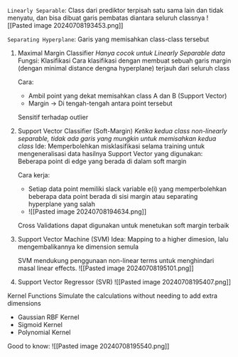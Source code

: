`Linearly Separable`: Class dari prediktor terpisah satu sama lain dan tidak menyatu, dan bisa dibuat garis pembatas diantara seluruh classnya
![[Pasted image 20240708193453.png]]

`Separating Hyperplane`: Garis yang memisahkan class-class tersebut


1. Maximal Margin Classifier
	*Hanya cocok untuk Linearly Separable data*  
    Fungsi: Klasifikasi
    Cara klasifikasi dengan membuat sebuah garis margin (dengan minimal distance dengna hyperplane) terjauh dari seluruh class
    
    Cara: 
    - Ambil point yang dekat memisahkan class A dan B (Support Vector)
    - Margin -> Di tengah-tengah antara point tersebut
      
    Sensitif terhadap outlier
    
2. Support Vector Classifier (Soft-Margin)
	*Ketika kedua class non-linearly separable, tidak ada garis yang mungkin untuk memisahkan kedua class*
	Ide: Memperbolehkan misklasifikasi selama training untuk mengeneralisasi data hasilnya
	Support Vector yang digunakan: Beberapa point di edge yang berada di dalam soft margin
	
	Cara kerja: 
	- Setiap data point memiliki slack variable e(i) yang memperbolehkan beberapa data point berada di sisi margin atau separating hyperplane yang salah
	- ![[Pasted image 20240708194634.png]]
	
	Cross Validations dapat digunakan untuk menetukan soft margin terbaik
  
3. Support Vector Machine (SVM)
    Idea: Mapping to a higher dimesion, lalu mengembalikannya ke dimension semula
    
    SVM mendukung penggunaan non-linear terms untuk menghindari masal linear effects.
    ![[Pasted image 20240708195101.png]]

4. Support Vector Regressor (SVR)
   ![[Pasted image 20240708195407.png]]

Kernel Functions
Simulate the calculations without needing to add extra dimensions
- Gaussian RBF Kernel
- Sigmoid Kernel
- Polynomial Kernel

Good to know:
![[Pasted image 20240708195540.png]]
